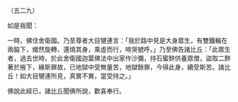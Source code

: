 （五二九）

如是我聞：

一時，佛住舍衛國。乃至尊者大目犍連言：「我於路中見是大身眾生，有雙鐵輪在兩脇下，熾然旋轉，還燒其身，乘虛而行，啼哭號呼。」乃至佛告諸比丘：「此眾生者，過去世時，於此舍衛國迦葉佛法中出家作沙彌，持石蜜䴵供養眾僧，盜取二䴵著於掖下，緣斯罪故，已地獄中受無量苦，地獄餘罪，今得此身，續受斯苦。諸比丘！如大目犍連所見，真實不異，當受持之。」

佛說此經已，諸比丘聞佛所說，歡喜奉行。




